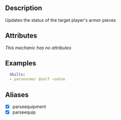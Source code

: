 ## Description
Updates the status of the target player's armor pieces

## Attributes
*This mechanic has no attributes*

## Examples
```yaml
  Skills:
  - parsearmor @self ~onUse
```

## Aliases
- [x] parseequipment
- [x] parseequip